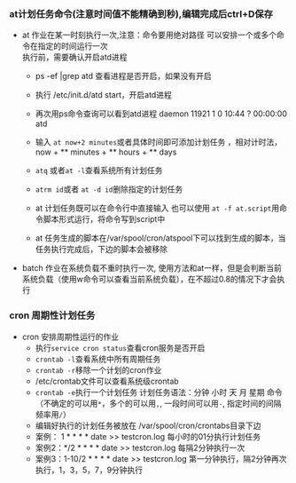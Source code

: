 ### at计划任务命令(注意时间值不能精确到秒),编辑完成后ctrl+D保存
- at 作业在某一时刻执行一次,注意：命令要用绝对路径
     可以安排一个或多个命令在指定的时间运行一次  
     执行前，需要确认开启atd进程   
    - ps -ef |grep atd 查看进程是否开启，如果没有开启  
    - 执行 /etc/init.d/atd start，开启atd进程  
    - 再次用ps命令查询可以看到atd进程 daemon   11921     1  0 10:44 ?        00:00:00 atd  
    - 输入 `at now+2 minutes`或者具体时间即可添加计划任务  ，相对计时法，now + ** minutes + ** hours + ** days
    - `atq` 或者`at -l`查看系统所有计划任务  
    - `atrm id`或者 `at -d id`删除指定的计划任务  
    
    - at 计划任务既可以在命令行中直接输入 也可以使用 `at -f at.script`用命令脚本形式运行，将命令写到script中
    - at 任务生成的脚本在/var/spool/cron/atspool下可以找到生成的脚本，当任务执行完成后，下边的脚本会被移除

- batch 作业在系统负载不重时执行一次, 使用方法和at一样，但是会判断当前系统负载（使用w命令可以查看当前系统负载），在不超过0.8的情况下才会执行

### cron 周期性计划任务
- cron 安排周期性运行的作业
     - 执行`service cron status`查看cron服务是否开启 
     - `crontab -l`查看系统中所有周期任务
     - `crontab -r`移除一个计划的cron作业
     - /etc/crontab文件可以查看系统级crontab
     - `crontab -e`执行一个计划任务 计划任务语法：分钟 小时 天 月 星期 命令（不确定的可以用`*`，多个的可以用`,`, 一段时间可以用`-`, 指定时间的间隔频率用`/`）
     - 编辑好执行的计划任务被放在 /var/spool/cron/crontabs目录下边
     - 案例： 1 * * * * date >> testcron.log 每小时的01分执行计划任务
     - 案例2：*/2 * * * * date >> testcron.log 每隔2分钟执行一次
     - 案例3：1-10/2 * * * * date >> testcron.log 第一分钟执行，隔2分钟再次执行，1，3，5，7，9分钟执行


